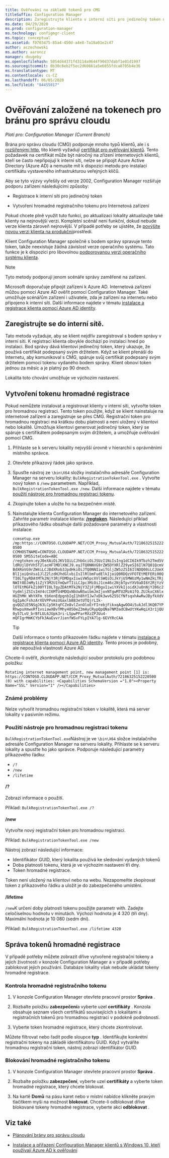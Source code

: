 ```yaml
---
title: Ověřování na základě tokenů pro CMG
titleSuffix: Configuration Manager
description: Zaregistrujte klienta v interní síti pro jedinečný token nebo vytvořte token pro hromadnou registraci pro Internetová zařízení.
ms.date: 04/29/2020
ms.prod: configuration-manager
ms.technology: configmgr-client
ms.topic: conceptual
ms.assetid: f0703475-85a4-450d-a4e8-7a18a01e2c47
author: aczechowski
ms.author: aaroncz
manager: dougeby
ms.openlocfilehash: 5054d44371fd3114a9644f90d37dabf1e81d1997
ms.sourcegitcommit: 0b30c8eb2f5ec2d60661a5e6055fdca8705b4e36
ms.translationtype: MT
ms.contentlocale: cs-CZ
ms.lasthandoff: 06/05/2020
ms.locfileid: "84455017"
---
```

# <a name="token-based-authentication-for-cloud-management-gateway"></a>Ověřování založené na tokenech pro bránu pro správu cloudu

*Platí pro: Configuration Manager (Current Branch)*

<!--5686290-->

Brána pro správu cloudu (CMG) podporuje mnoho typů klientů, ale i s [rozšířenými http](../../plan-design/hierarchy/enhanced-http.md), tito klienti vyžadují [certifikát pro ověřování klientů](../manage/cmg/certificates-for-cloud-management-gateway.md#for-internet-based-clients-communicating-with-the-cloud-management-gateway). Tento požadavek na certifikát může být náročný na zřízení internetových klientů, kteří se často nepřipojují k interní síti, nelze se připojit Azure Active Directory (Azure AD) a nemusíte mít k dispozici metodu pro instalaci certifikátu vystaveného infrastrukturou veřejných klíčů.

Aby se tyto výzvy vyřešily od verze 2002, Configuration Manager rozšiřuje podporu zařízení následujícími způsoby:

- Registrace k interní síti pro jedinečný token

- Vytvoření hromadné registračního tokenu pro Internetová zařízení

Pokud chcete plně využít tuto funkci, po aktualizaci lokality aktualizujte také klienty na nejnovější verzi. Kompletní scénář není funkční, dokud nebude verze klienta zároveň nejnovější. V případě potřeby se ujistěte, že [povýšíte novou verzi klienta na produkční](../manage/upgrade/test-client-upgrades.md#to-promote-the-new-client-to-production)prostředí.

Klient Configuration Manager společně s bodem správy spravuje tento token, takže neexistuje žádná závislost verze operačního systému. Tato funkce je k dispozici pro libovolnou [podporovanou verzi operačního systému klienta](../../plan-design/configs/supported-operating-systems-for-clients-and-devices.md).

> [!NOTE]
> Tyto metody podporují jenom scénáře správy zaměřené na zařízení.
>
> Microsoft doporučuje připojit zařízení k Azure AD. Internetová zařízení můžou pomocí Azure AD ověřit pomocí Configuration Manager. Také umožňuje scénářům zařízení i uživatele, zda je zařízení na internetu nebo připojeno k interní síti. Další informace najdete v tématu [instalace a registrace klienta pomocí Azure AD identity](deploy-clients-cmg-azure.md#install-and-register-the-client-using-azure-ad-identity).

## <a name="register-on-the-internal-network"></a>Zaregistrujte se do interní sítě.

Tato metoda vyžaduje, aby se klient nejdřív zaregistroval s bodem správy v interní síti. K registraci klienta obvykle dochází po instalaci hned po instalaci. Bod správy dává klientovi jedinečný token, který ukazuje, že používá certifikát podepsaný svým držitelem. Když se klient přenáší do Internetu, aby komunikoval s CMG, spáruje svůj certifikát podepsaný svým držitelem pomocí tokenu vydaného bodem správy. Klient obnoví token jednou za měsíc a je platný po 90 dnech.

Lokalita toto chování umožňuje ve výchozím nastavení.

## <a name="create-a-bulk-registration-token"></a>Vytvoření tokenu hromadné registrace

Pokud nemůžete instalovat a registrovat klienty v interní síti, vytvořte token pro hromadnou registraci. Tento token použijte, když se klient nainstaluje na internetové zařízení a zaregistruje se přes CMG. Registrační token pro hromadnou registraci má krátkou dobu platnosti a není uložený v klientovi nebo lokalitě. Umožňuje klientovi generovat jedinečný token, který se spáruje s certifikátem podepsaným svým držitelem, a umožňuje ověřování pomocí CMG.

1. Přihlaste se k serveru lokality nejvyšší úrovně v hierarchii s oprávněními místního správce.

1. Otevřete příkazový řádek jako správce.

1. Spusťte nástroj ze `\bin\X64` složky instalačního adresáře Configuration Manager na serveru lokality: `BulkRegistrationTokenTool.exe` . Vytvořte nový token s `/new` parametrem. Například, `BulkRegistrationTokenTool.exe /new`. Další informace najdete v tématu [použití nástroje pro hromadnou registraci tokenu](#bulk-registration-token-tool-usage).

1. Zkopírujte token a uložte ho na bezpečném místě.

1. Nainstalujte klienta Configuration Manager do internetového zařízení. Zahrňte parametr instalace klienta: [**/regtoken**](about-client-installation-properties.md#regtoken). Následující příklad příkazového řádku obsahuje další požadované parametry a vlastnosti instalace:

    `ccmsetup.exe /mp:https://CONTOSO.CLOUDAPP.NET/CCM_Proxy_MutualAuth/72186325152220500 CCMHOSTNAME=CONTOSO.CLOUDAPP.NET/CCM_Proxy_MutualAuth/72186325152220500 SMSSiteCode=ABC /regtoken:eyJ0eXAiOiJKV1QiLCJhbGciOiJSUzI1NiIsIng1dCI6Ik9Tbzh2Tmd5VldRUjlDYVh5T2lacHFlMDlXNCJ9.eyJTQ0NNVG9rZW5DYXRlZ29yeSI6IlN7Q01QcmVBdXRoVG9rZW4iLCJBdXRob3JpdHkiOiJTQ0NNIiwiTGljZW5zZSI6IlNDQ00iLCJUeXBlIjoiQnVsa1JlZ2lzdHJhdGlvbiIsIlRlbmFudElkIjoiQ0RDQzVFOTEtMEFERi00QTI0LTgyRDAtMTk2NjY3RjFDMDgxIiwiVW5pcXVlSWQiOiJkYjU5MWUzMy1wNmZkLTRjNWItODJmMy1iZjY3M2U1YmQwYTIiLCJpc3MiOiJ1cm46c2NjbTpvYXV0aDI6Y2RjYzVlOTEtMGFkZi00YTI0LTgyZDAtMTk2NjY3ZjFjMDgxIiwiYXVkIjoidXJuOnNjY206c2VydmljZSIsImV4cCI6MTU4MDQxNbUwNSwibmJmIjoxNTgwMTU2MzA1fQ.ZUJkxCX6lxHUZhMH_WhYXFm_tbXenEdpgnbIqI1h8hYIJw7xDk3wv625SCfNfsqxhAwRwJByfkXdVGgIpAcFshzArXUVPPvmiUGaxlbB83etUTQjrLIk-gvQQZiE5NSgJ63LCp5KtqFCZe8vlZxnOloErFIrebjFikxqAgwOO4i5ukJdl3KQ07YPRhwpuXmwxRf1vsiawXBvTMhy40SOeZ3mAyCRypQpQNa7NM3adCBwUtYKwHqiX3r1jQU0y57LvU_brBfLUL6JUpk3ri-LSpwPFarRXzZPJUu4-mQFIgrMmKCYbFk3AaEvvrJienfWSvFYLpIYA7lg-6EVYRcCAA`

    > [!TIP]
    > Další informace o tomto příkazovém řádku najdete v tématu [instalace a registrace klienta pomocí Azure AD identity](deploy-clients-cmg-azure.md#install-and-register-the-client-using-azure-ad-identity). Tento proces je podobný, ale nepoužívá vlastnosti Azure AD.

Chcete-li ověřit, zkontrolujte následující soubor protokolu pro podobnou položku:<!-- bug 7357499 -->

```ClientLocation.log
Rotating internet management point, new management point [1] is: https://CONTOSO.CLOUDAPP.NET/CCM_Proxy_MutualAuth/72186325152220500 (0) with capabilities: <Capabilities SchemaVersion ="1.0"><Property Name="SSL" Version="1" /></Capabilities>
```

### <a name="known-issues"></a>Známé problémy

Nelze vytvořit hromadnou registrační token v lokalitě, která má server lokality v pasivním režimu.<!-- 6399087 -->

### <a name="bulk-registration-token-tool-usage"></a>Použití nástroje pro hromadnou registraci tokenu

`BulkRegistrationTokenTool.exe`Nástroj je ve `\bin\X64` složce instalačního adresáře Configuration Manager na serveru lokality. Přihlaste se k serveru lokality a spusťte ho jako správce. Podporuje následující parametry příkazového řádku:

- `/?`
- `/new`
- `/lifetime`

#### <a name=""></a>/?

Zobrazí informace o použití.

Příklad: `BulkRegistrationTokenTool.exe /?`

#### <a name="new"></a>/new

Vytvořte nový registrační token pro hromadnou registraci.

Příklad: `BulkRegistrationTokenTool.exe /new`

Nástroj zobrazí následující informace:
  
- Identifikátor GUID, který lokalita používá ke sledování vydaných tokenů
- Doba platnosti tokenu, která je ve výchozím nastavení tři dny.
- Token hromadné registrace.

Token není uložený na klientovi nebo na webu. Nezapomeňte zkopírovat token z příkazového řádku a uložit je do zabezpečeného umístění.

#### <a name="lifetime"></a>/lifetime

`/new`K určení doby platnosti tokenu použijte parametr with. Zadejte celočíselnou hodnotu v minutách. Výchozí hodnota je 4 320 (tři dny). Maximální hodnota je 10 080 (sedm dní).

Příklad: `BulkRegistrationTokenTool.exe /lifetime 4320`

## <a name="bulk-registration-token-management"></a>Správa tokenů hromadné registrace

V případě potřeby můžete zobrazit dříve vytvořené registrační tokeny a jejich životnosti v konzole Configuration Manager a v případě potřeby zablokovat jejich používání. Databáze lokality však nebude ukládat tokeny hromadné registrace.

### <a name="review-a-bulk-registration-token"></a>Kontrola hromadné registračního tokenu

1. V konzole Configuration Manager otevřete pracovní prostor **Správa** .

2. Rozbalte položku **zabezpečení**a vyberte uzel **certifikáty** . Konzola obsahuje seznam všech certifikátů souvisejících s lokalitami a registračních tokenů pro hromadnou registraci v podokně podrobností.

3. Vyberte token hromadné registrace, který chcete zkontrolovat.

Můžete filtrovat nebo řadit podle sloupce **typ** . Identifikujte konkrétní registrační tokeny na základě identifikátoru GUID. Když vytváříte hromadnou registrační token, nástroj zobrazí identifikátor GUID.

### <a name="block-a-bulk-registration-token"></a>Blokování hromadné registračního tokenu

1. V konzole Configuration Manager otevřete pracovní prostor **Správa** .

2. Rozbalte položku **zabezpečení**, vyberte uzel **certifikáty** a vyberte token hromadné registrace, který chcete blokovat.

3. Na kartě **Domů** na pásu karet nebo v místní nabídce klikněte pravým tlačítkem myši na možnost **blokovat**. Chcete-li odblokovat dříve blokované tokeny hromadné registrace, vyberte akci **odblokovat** .

## <a name="see-also"></a>Viz také

- [Plánování brány pro správu cloudu](../manage/cmg/plan-cloud-management-gateway.md)

- [Instalace a přiřazení Configuration Manager klientů s Windows 10, kteří používají Azure AD k ověřování](deploy-clients-cmg-azure.md)
